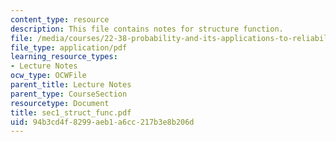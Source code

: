 ```yaml
---
content_type: resource
description: This file contains notes for structure function.
file: /media/courses/22-38-probability-and-its-applications-to-reliability-quality-control-and-risk-assessment-fall-2005/94b3cd4f8299aeb1a6cc217b3e8b206d_sec1_struct_func.pdf
file_type: application/pdf
learning_resource_types:
- Lecture Notes
ocw_type: OCWFile
parent_title: Lecture Notes
parent_type: CourseSection
resourcetype: Document
title: sec1_struct_func.pdf
uid: 94b3cd4f-8299-aeb1-a6cc-217b3e8b206d
---
```

